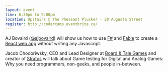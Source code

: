 ```yaml
---
layout: event
time: 6:30pm to 9:00pm
location: Upstairs @ The Pheasant Plucker - 20 Augusta Street
register: http://codercamp.eventbrite.ca/
---
```


AJ Bovaird ([@ajbovaird](https://twitter.com/AJBovaird)) will show us how to use
[F#](http://fsharp.org/) and [Fable](http://fable.io/) to create a
[React web app](https://facebook.github.io/react/) without writing any Javascript.

Jacob Chodoriwsky, CEO and Lead Designer at [Board & Tale Games](http://www.boardandtale.com/)
and creator of [Stratos](http://www.stratosgame.com/) will talk about Game testing
for Digital and Analog Games: Why you need programmers, non-geeks, and people in-between.